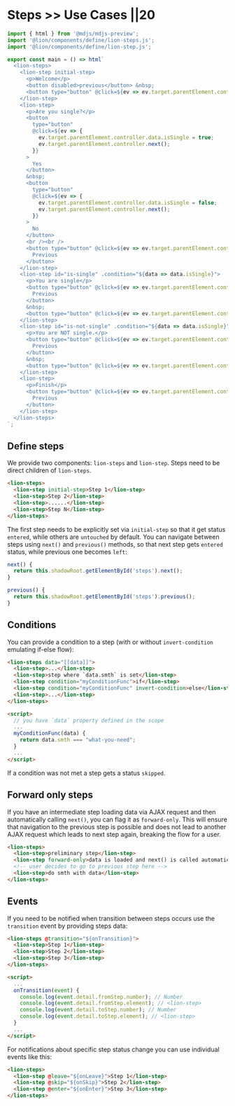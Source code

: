 # Steps >> Use Cases ||20

```js script
import { html } from '@mdjs/mdjs-preview';
import '@lion/components/define/lion-steps.js';
import '@lion/components/define/lion-step.js';
```

```js preview-story
export const main = () => html`
  <lion-steps>
    <lion-step initial-step>
      <p>Welcome</p>
      <button disabled>previous</button> &nbsp;
      <button type="button" @click=${ev => ev.target.parentElement.controller.next()}>Next</button>
    </lion-step>
    <lion-step>
      <p>Are you single?</p>
      <button
        type="button"
        @click=${ev => {
          ev.target.parentElement.controller.data.isSingle = true;
          ev.target.parentElement.controller.next();
        }}
      >
        Yes
      </button>
      &nbsp;
      <button
        type="button"
        @click=${ev => {
          ev.target.parentElement.controller.data.isSingle = false;
          ev.target.parentElement.controller.next();
        }}
      >
        No
      </button>
      <br /><br />
      <button type="button" @click=${ev => ev.target.parentElement.controller.previous()}>
        Previous
      </button>
    </lion-step>
    <lion-step id="is-single" .condition="${data => data.isSingle}">
      <p>You are single</p>
      <button type="button" @click=${ev => ev.target.parentElement.controller.previous()}>
        Previous
      </button>
      &nbsp;
      <button type="button" @click=${ev => ev.target.parentElement.controller.next()}>Next</button>
    </lion-step>
    <lion-step id="is-not-single" .condition="${data => data.isSingle}" invert-condition>
      <p>You are NOT single.</p>
      <button type="button" @click=${ev => ev.target.parentElement.controller.previous()}>
        Previous
      </button>
      &nbsp;
      <button type="button" @click=${ev => ev.target.parentElement.controller.next()}>Next</button>
    </lion-step>
    <lion-step>
      <p>Finish</p>
      <button type="button" @click=${ev => ev.target.parentElement.controller.previous()}>
        Previous
      </button>
    </lion-step>
  </lion-steps>
`;
```

## Define steps

We provide two components: `lion-steps` and `lion-step`. Steps need to be direct children of `lion-steps`.

```html
<lion-steps>
  <lion-step initial-step>Step 1</lion-step>
  <lion-step>Step 2</lion-step>
  <lion-step>......</lion-step>
  <lion-step>Step N</lion-step>
</lion-steps>
```

The first step needs to be explicitly set via `initial-step` so that it get status `entered`, while others are `untouched` by default. You can navigate between steps using `next()` and `previous()` methods, so that next step gets `entered` status, while previous one becomes `left`:

```js
next() {
  return this.shadowRoot.getElementById('steps').next();
}

previous() {
  return this.shadowRoot.getElementById('steps').previous();
}
```

## Conditions

You can provide a condition to a step (with or without `invert-condition` emulating if-else flow):

```html
<lion-steps data="[[data]]">
  <lion-step>...</lion-step>
  <lion-step>step where `data.smth` is set</lion-step>
  <lion-step condition="myConditionFunc">if</lion-step>
  <lion-step condition="myConditionFunc" invert-condition>else</lion-step>
  <lion-step>...</lion-step>
</lion-steps>

<script>
  // you have `data` property defined in the scope
  ...
  myConditionFunc(data) {
    return data.smth === "what-you-need";
  }
  ...
</script>
```

If a condition was not met a step gets a status `skipped`.

## Forward only steps

If you have an intermediate step loading data via AJAX request and then automatically calling `next()`, you can flag it as `forward-only`. This will ensure that navigation to the previous step is possible and does not lead to another AJAX request which leads to next step again, breaking the flow for a user.

```html
<lion-steps>
  <lion-step>preliminary step</lion-step>
  <lion-step forward-only>data is loaded and next() is called automatically afterwards</lion-step>
  <!-- user decides to go to previous step here -->
  <lion-step>do smth with data</lion-step>
</lion-steps>
```

## Events

If you need to be notified when transition between steps occurs use the `transition` event by providing steps data:

```html
<lion-steps @transition="${onTransition}">
  <lion-step>Step 1</lion-step>
  <lion-step>Step 2</lion-step>
  <lion-step>Step 3</lion-step>
</lion-steps>

<script>
  ...
  onTransition(event) {
    console.log(event.detail.fromStep.number); // Number
    console.log(event.detail.fromStep.element); // <lion-step>
    console.log(event.detail.toStep.number); // Number
    console.log(event.detail.toStep.element); // <lion-step>
  }
  ...
</script>
```

For notifications about specific step status change you can use individual events like this:

```html
<lion-steps>
  <lion-step @leave="${onLeave}">Step 1</lion-step>
  <lion-step @skip="${onSkip}">Step 2</lion-step>
  <lion-step @enter="${onEnter}">Step 3</lion-step>
</lion-steps>
```
